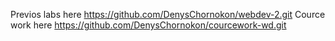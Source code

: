 Previos labs here https://github.com/DenysChornokon/webdev-2.git
Cource work here https://github.com/DenysChornokon/courcework-wd.git
